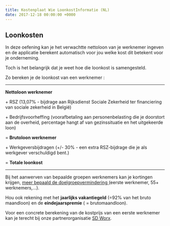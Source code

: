 ```yaml
---
title: Kostenplaat Wie LoonkostInformatie (NL)
date: 2017-12-18 00:00:00 +0000
---
```

## Loonkosten

In deze oefening kan je het verwachtte nettoloon van je werknemer ingeven en de applicatie berekent automatisch voor jou welke kost dit betekent voor je onderneming.

Toch is het belangrijk dat je weet hoe die loonkost is samengesteld.

Zo bereken je de loonkost van een werknemer :

---

**Nettoloon werknemer**

\+ RSZ (13,07% - bijdrage aan Rijksdienst Sociale Zekerheid ter financiering van sociale zekerheid in België)

\+ Bedrijfsvoorheffing (voorafbetaling aan personenbelasting die je doorstort aan de overheid, percentage hangt af van gezinssituatie en het uitgekeerde loon)

= **Brutoloon werknemer**

\+ Werkgeversbijdragen (+/- 30% - een extra RSZ-bijdrage die je als werkgever verschuldigd bent.)

= **Totale loonkost**

---

Bij het aanwerven van bepaalde groepen werknemers kan je kortingen krijgen, [meer bepaald de doelgroepvermindering ](https://www.socialsecurity.be/employer/instructions/dmfa/nl/latest/instructions/deductions/structuralreduction_targetgroupreductions/firstengagments.html)(eerste werknemer, 55+ werknemers,...).

Hou ook rekening met het **jaarlijks vakantiegeld** (=92% van het bruto maandloon) en de **eindejaarspremie** ( = brutomaandloon).

Voor een concrete berekening van de kostprijs van een eerste werknemer kan je terecht bij onze partnerorganisatie [SD Worx](https://www.sdworx.be/nl-be/startende-ondernemers/aanbod/diensten/personeel-in-dienst-nemen).